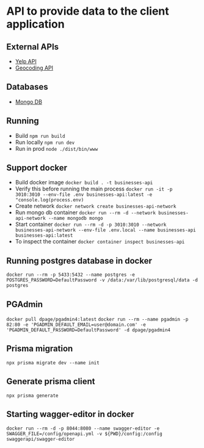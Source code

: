 # API to provide data to the client application

## External APIs

- [Yelp API](https://www.yelp.com/developers/)
- [Geocoding API](https://www.geoapify.com/geocoding-api)

## Databases

- [Mongo DB](https://www.mongodb.com/cloud)

## Running

- Build `npm run build`
- Run locally `npm run dev`
- Run in prod `node ./dist/bin/www`

## Support docker

- Build docker image `docker build . -t businesses-api`
- Verify this before running the main process `docker run -it -p 3010:3010 --env-file .env businesses-api:latest -e "console.log(process.env)`
- Create network `docker network create businesses-api-network`
- Run mongo db container `docker run --rm -d --network businesses-api-network --name mongodb mongo`
- Start container `docker run --rm -d -p 3010:3010 --network businesses-api-network --env-file .env.local --name businesses-api businesses-api:latest`
- To inspect the container `docker container inspect businesses-api`

## Running postgres database in docker

`docker run --rm -p 5433:5432 --name postgres -e POSTGRES_PASSWORD=DefaultPassword -v /data:/var/lib/postgresql/data -d postgres`

## PGAdmin

`docker pull dpage/pgadmin4:latest`
`docker run --rm --name pgadmin -p 82:80 -e 'PGADMIN_DEFAULT_EMAIL=user@domain.com' -e 'PGADMIN_DEFAULT_PASSWORD=DefaultPassword' -d dpage/pgadmin4`

## Prisma migration

`npx prisma migrate dev --name init`

## Generate prisma client

`npx prisma generate`

## Starting wagger-editor in docker

`docker run --rm -d -p 8044:8080 --name swagger-editor -e SWAGGER_FILE=/config/openapi.yml -v ${PWD}/config:/config swaggerapi/swagger-editor`

